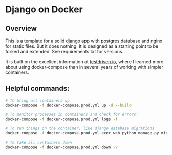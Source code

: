 # Django on Docker

## Overview

This is a template for a solid django app with postgres database and nginx for static files. But it does nothing. It is designed as a starting point to be forked and extended. See requirements.txt for versions.

It is built on the excellent information at [testdriven.io](https://testdriven.io/blog/dockerizing-django-with-postgres-gunicorn-and-nginx/), where I learned more about using docker-compose than in several years of working with simpler containers.

## Helpful commands:

```bash
# To bring all containers up
docker-compose -f docker-compose.prod.yml up -d --build
```

```bash
# To monitor processes in containers and check for errors:
docker-compose -f docker-compose.prod.yml logs -f
```

```bash
# To run things on the container, like django database migrations
docker-compose -f docker-compose.prod.yml exec web python manage.py migrate --noinput
```

```bash
# To take all containers down
docker-compose -f docker-compose.prod.yml down -v
```

